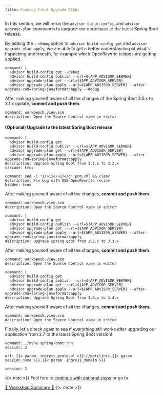 ```yaml
---
title: Running Final Upgrade Steps 
---
```


In this section, we will rerun the `advisor build-config`, and `advisor upgrade-plan` commands to upgrade our code base to the latest Spring Boot release.

By adding the `--debug` option to `advisor build-config get` and `advisor upgrade-plan apply`, we are able to get a better understanding of what's happening underneath, for example which OpenRewrite recipes are getting applied.
```terminal:execute
command: |
  advisor build-config get --debug
  advisor build-config publish --url=${APP_ADVISOR_SERVER}
  advisor upgrade-plan get --url=${APP_ADVISOR_SERVER}
  advisor upgrade-plan apply --url=${APP_ADVISOR_SERVER} --after-upgrade-cmd=spring-javaformat:apply --debug
```

After making yourself aware of all the changes of the Spring Boot 3.0.x to 3.1.x update, **commit and push them**.
```editor:execute-command
command: workbench.view.scm
description: Open the Source Control view in editor
```

#### (Optional) Upgrade to the latest Spring Boot release


```terminal:execute
command: |
  advisor build-config get
  advisor build-config publish --url=${APP_ADVISOR_SERVER}
  advisor upgrade-plan get --url=${APP_ADVISOR_SERVER}
  advisor upgrade-plan apply --url=${APP_ADVISOR_SERVER} --after-upgrade-cmd=spring-javaformat:apply
description: Upgrade Spring Boot from 3.1.x to 3.2.x
cascade: true
```
```terminal:execute
command: sed -i 's/>11</>17</g' pom.xml && clear
description: Fix bug with OSS OpenRewrite recipe
hidden: true
```
After making yourself aware of all the changes, **commit and push them**.
```editor:execute-command
command: workbench.view.scm
description: Open the Source Control view in editor
```


```terminal:execute
command: |
  advisor build-config get
  advisor build-config publish --url=${APP_ADVISOR_SERVER}
  advisor upgrade-plan get --url=${APP_ADVISOR_SERVER}
  advisor upgrade-plan apply --url=${APP_ADVISOR_SERVER} --after-upgrade-cmd=spring-javaformat:apply
description: Upgrade Spring Boot from 3.2.x to 3.3.x
```
After making yourself aware of all the changes, **commit and push them**.
```editor:execute-command
command: workbench.view.scm
description: Open the Source Control view in editor
```

```terminal:execute
command: |
  advisor build-config get
  advisor build-config publish --url=${APP_ADVISOR_SERVER}
  advisor upgrade-plan get --url=${APP_ADVISOR_SERVER}
  advisor upgrade-plan apply --url=${APP_ADVISOR_SERVER} --after-upgrade-cmd=spring-javaformat:apply
description: Upgrade Spring Boot from 3.3.x to 3.4.x
```
After making yourself aware of all the changes, **commit and push them**.
```editor:execute-command
command: workbench.view.scm
description: Open the Source Control view in editor
```

Finally, let's check again to see if everything still works after upgrading our application from 2.7 to the latest Spring Boot version!
```terminal:execute
command: ./mvnw spring-boot:run
session: 2
```

```dashboard:open-url
url: {{< param  ingress_protocol >}}://petclinic-{{< param  session_name >}}.{{< param  ingress_domain >}}
```

```terminal:interrupt
session: 2
```

{{< note >}}
Feel free to [continue with optional steps](../05-continous-upgrades) or go to

[🏁 Workshop Summary 🏁](../99-workshop-summary)
{{< /note >}}
